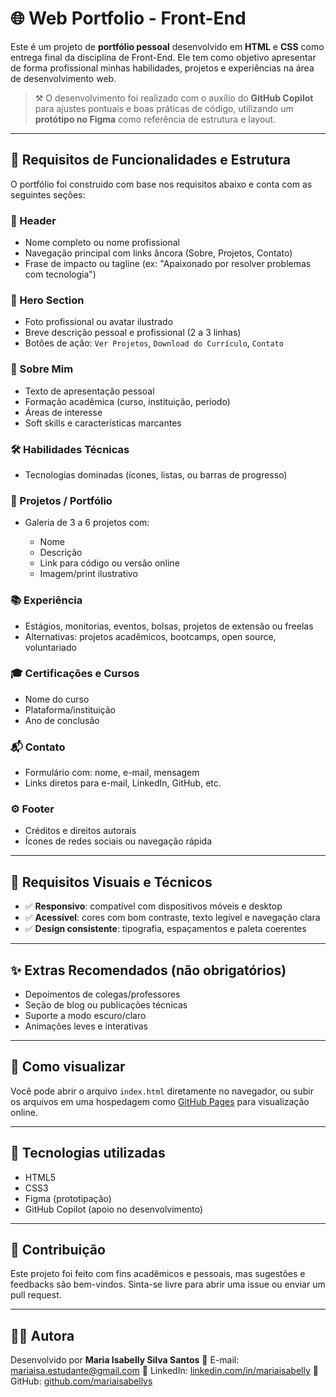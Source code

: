 # 🌐 Web Portfolio - Front-End

Este é um projeto de **portfólio pessoal** desenvolvido em **HTML** e **CSS** como entrega final da disciplina de Front-End. Ele tem como objetivo apresentar de forma profissional minhas habilidades, projetos e experiências na área de desenvolvimento web.

> ⚒️ O desenvolvimento foi realizado com o auxílio do **GitHub Copilot** para ajustes pontuais e boas práticas de código, utilizando um **protótipo no Figma** como referência de estrutura e layout.

---

## 📌 Requisitos de Funcionalidades e Estrutura

O portfólio foi construido com base nos requisitos abaixo e conta com as seguintes seções:

### 📁 Header

* Nome completo ou nome profissional
* Navegação principal com links âncora (Sobre, Projetos, Contato)
* Frase de impacto ou tagline (ex: "Apaixonado por resolver problemas com tecnologia")

### 👤 Hero Section

* Foto profissional ou avatar ilustrado
* Breve descrição pessoal e profissional (2 a 3 linhas)
* Botões de ação: `Ver Projetos`, `Download do Currículo`, `Contato`

### 🧾 Sobre Mim

* Texto de apresentação pessoal
* Formação acadêmica (curso, instituição, período)
* Áreas de interesse
* Soft skills e características marcantes

### 🛠️ Habilidades Técnicas

* Tecnologias dominadas (ícones, listas, ou barras de progresso)

### 💼 Projetos / Portfólio

* Galeria de 3 a 6 projetos com:

  * Nome
  * Descrição
  * Link para código ou versão online
  * Imagem/print ilustrativo

### 📚 Experiência

* Estágios, monitorias, eventos, bolsas, projetos de extensão ou freelas
* Alternativas: projetos acadêmicos, bootcamps, open source, voluntariado

### 🎓 Certificações e Cursos

* Nome do curso
* Plataforma/instituição
* Ano de conclusão

### 📬 Contato

* Formulário com: nome, e-mail, mensagem
* Links diretos para e-mail, LinkedIn, GitHub, etc.

### ⚙️ Footer

* Créditos e direitos autorais
* Ícones de redes sociais ou navegação rápida

---

## 🎨 Requisitos Visuais e Técnicos

* ✅ **Responsivo**: compatível com dispositivos móveis e desktop
* ✅ **Acessível**: cores com bom contraste, texto legível e navegação clara
* ✅ **Design consistente**: tipografia, espaçamentos e paleta coerentes
  
---

## ✨ Extras Recomendados (não obrigatórios)

* Depoimentos de colegas/professores
* Seção de blog ou publicações técnicas
* Suporte a modo escuro/claro
* Animações leves e interativas

---

## 🚀 Como visualizar

Você pode abrir o arquivo `index.html` diretamente no navegador, ou subir os arquivos em uma hospedagem como [GitHub Pages](https://pages.github.com/) para visualização online.

---

## 📁 Tecnologias utilizadas

* HTML5
* CSS3
* Figma (prototipação)
* GitHub Copilot (apoio no desenvolvimento)

---

## 🤝 Contribuição

Este projeto foi feito com fins acadêmicos e pessoais, mas sugestões e feedbacks são bem-vindos. Sinta-se livre para abrir uma issue ou enviar um pull request.

---

## 🧑‍💻 Autora

Desenvolvido por **Maria Isabelly Silva Santos**
📧 E-mail: [mariaisa.estudante@gmail.com](mailto:mariaisa.estudante@gmail.com)
🔗 LinkedIn: [linkedin.com/in/mariaisabelly](https://www.linkedin.com/in/mariaisabelly/)
🐙 GitHub: [github.com/mariaisabellys](https://github.com/mariaisabellys)

